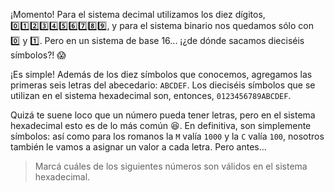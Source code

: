 ¡Momento! Para el sistema decimal utilizamos los diez dígitos, :zero::one::two::three::four::five::six::seven::eight::nine:, y para el sistema binario nos quedamos sólo con :zero: y :one:. Pero en un sistema de base 16... ¡¿de dónde sacamos dieciséis símbolos?! :scream:

¡Es simple! Además de los diez símbolos que conocemos, agregamos las primeras seis letras del abecedario: `ABCDEF`. Los dieciséis símbolos que se utilizan en el sistema hexadecimal son, entonces, `0123456789ABCDEF`.

Quizá te suene loco que un número pueda tener letras, pero en el sistema hexadecimal esto es de lo más común :satisfied:. En definitiva, son simplemente símbolos: así como para los romanos la `M` valía `1000` y la `C` valía `100`, nosotros también le vamos a asignar un valor a cada letra. Pero antes...

> Marcá cuáles de los siguientes números son válidos en el sistema hexadecimal.